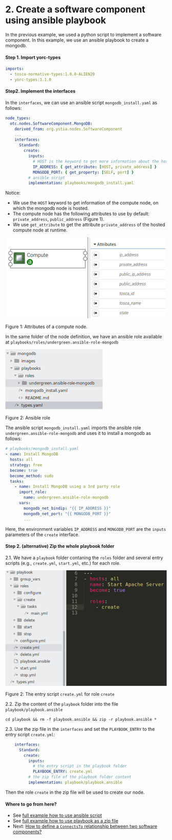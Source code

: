 # 2. Create a software component using ansible playbook

In the previous example, we used a python script to implement a software component. In this example, we use an ansible 
playbook to create a mongodb.

#### Step 1. Import yorc-types

```yaml
imports:
  - tosca-normative-types:1.0.0-ALIEN20
  - yorc-types:1.1.0
```

#### Step2. Implement the interfaces

In the `interfaces`, we can use an ansible script `mongodb_install.yaml` as follows:

```yaml
node_types:
  otc.nodes.SoftwareComponent.MongoDB:
    derived_from: org.ystia.nodes.SoftwareComponent
    ...
    interfaces:
      Standard:
        create:
          inputs:
            # HOST is the keyword to get more information about the hosted compute node at runtime
            IP_ADDRESS: { get_attribute: [HOST, private_address] }
            MONGODB_PORT: { get_property: [SELF, port] }
          # ansible script
          implementation: playbooks/mongodb_install.yaml
```

Notice:
* We use the `HOST` keyword to get information of the compute node, on which the mongodb node is hosted.
* The compute node has the following attributes to use by default: `private_address`, `public_address` (Figure 1).
* We use `get_attribute` to get the attribute `private_address` of the hosted compute node at runtime.

![](../images/compute_attributes.png "Compute attributes")

Figure 1: Attributes of a compute node.

In the same folder of the node definition, we have an ansible role available at `playbooks/roles/undergreen.ansible-role-mongodb`

![](../images/mongodb_ansible_directory.png "Ansible directory")

Figure 2: Ansible role

The ansible script `mongodb_install.yaml` imports the ansible role `undergreen.ansible-role-mongodb` and uses it to
install a mongodb as follows:

```yaml
# playbooks/mongodb_install.yaml
- name: Install MongoDB
  hosts: all
  strategy: free
  become: true
  become_method: sudo
  tasks:
    - name: Install MongoDB using a 3rd party role
      import_role:
        name: undergreen.ansible-role-mongodb
      vars:
        mongodb_net_bindip: "{{ IP_ADDRESS }}"
        mongodb_net_port: "{{ MONGODB_PORT }}"
        ...
```

Here, the environment variables `IP_ADDRESS` and `MONGODB_PORT` are the `inputs` parameters of the `create` interface.

#### Step 2. (alternative) Zip the whole playbook folder

2.1. We have a `playbook` folder contaning the `roles` folder and several entry scripts (e.g., `create.yml`, `start.yml`,
etc.) for each role.

![](../images/zip_playbook.png "Playbook")

Figure 2: The entry script `create.yml` for role `create`

2.2. Zip the content of the `playbook` folder into the file `playbook/playbook.ansible`

```shell script
cd playbook && rm -f playbook.ansible && zip -r playbook.ansible *
```

2.3. Use the zip file in the `interfaces` and set the `PLAYBOOK_ENTRY` to the entry script `create.yml`:

```yaml
    interfaces:
      Standard:
        create:
          inputs:
            # the entry script in the playbook folder
            PLAYBOOK_ENTRY: create.yml
          # the zip file of the playbook folder content
          implementation: playbook/playbook.ansible
```

Then the role `create` in the zip file will be used to create our node.

#### Where to go from here?

* See [full example how to use ansible script](../examples/mongodb/types.yaml "Ansible example")
* See [full example how to use playbook as a zip file](../examples/apache/types.yml "Playbook example")
* Next: [How to define a `ConnectsTo` relationship between two software components?](Basic_Relationship_ConnectsTo.md "Relationship depands on example")